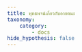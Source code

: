```yaml
---
title: พุทธพจน์เกี่ยวกับอายตนะ
taxonomy:
    category:
        - docs
hide_hypothesis: false
---
```



